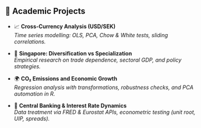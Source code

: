 ## 🔬 Academic Projects

- 📈 **Cross-Currency Analysis (USD/SEK)**  
  *Time series modelling: OLS, PCA, Chow & White tests, sliding correlations.*  

- 🌱 **Singapore: Diversification vs Specialization**  
  *Empirical research on trade dependence, sectoral GDP, and policy strategies.*  

- 🌍 **CO₂ Emissions and Economic Growth**  
  *Regression analysis with transformations, robustness checks, and PCA automation in R.*  

- 🏦 **Central Banking & Interest Rate Dynamics**  
  *Data treatment via FRED & Eurostat APIs, econometric testing (unit root, UIP, spreads).*  
